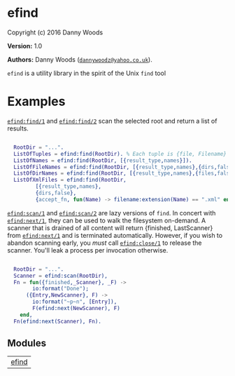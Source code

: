 

# efind #

Copyright (c) 2016 Danny Woods

__Version:__ 1.0

__Authors:__ Danny Woods ([`dannywoodz@yahoo.co.uk`](mailto:dannywoodz@yahoo.co.uk)).

`efind` is a utility library in the spirit of the Unix `find` tool


# Examples #

[`efind:find/1`](https://github.com/dannywoodz/efind/blob/master/doc/efind.md#find-1) and [`efind:find/2`](https://github.com/dannywoodz/efind/blob/master/doc/efind.md#find-2) scan the selected root and return a list of results.

```erlang

  RootDir = "...".
  ListOfTuples = efind:find(RootDir). % Each tuple is {file, Filename} or {dir, Dirname}
  ListOfNames = efind:find(RootDir, [{result_type,names}]).
  ListOfFileNames = efind:find(RootDir, [{result_type,names},{dirs,false}]).
  ListOfDirNames = efind:find(RootDir, [{result_type,names},{files,false}]).
  ListOfXmlFiles = efind:find(RootDir,
  		 [{result_type,names},
		 {dirs,false},
		 {accept_fn, fun(Name) -> filename:extension(Name) == ".xml" end}]).

```

[`efind:scan/1`](https://github.com/dannywoodz/efind/blob/master/doc/efind.md#scan-1) and [`efind:scan/2`](https://github.com/dannywoodz/efind/blob/master/doc/efind.md#scan-2) are lazy versions of `find`.  In concert
with [`efind:next/1`](https://github.com/dannywoodz/efind/blob/master/doc/efind.md#next-1), they can be used to walk the filesystem on-demand.  A scanner that is
drained of all content will return {finished, LastScanner} from [`efind:next/1`](https://github.com/dannywoodz/efind/blob/master/doc/efind.md#next-1) and is
terminated automatically.  However, if you wish to abandon scanning early, you _must_ call
[`efind:close/1`](https://github.com/dannywoodz/efind/blob/master/doc/efind.md#close-1) to release the scanner.   You'll leak a process per invocation otherwise.

```erlang

  RootDir = "...".
  Scanner = efind:scan(RootDir),
  Fn = fun({finished,_Scanner}, _F) ->
  		io:format("Done");
	  ({Entry,NewScanner}, F) ->
	  	io:format("~p~n", [Entry]),
		F(efind:next(NewScanner), F)
	end,
  Fn(efind:next(Scanner), Fn).

```



## Modules ##


<table width="100%" border="0" summary="list of modules">
<tr><td><a href="https://github.com/dannywoodz/efind/blob/master/doc/efind.md" class="module">efind</a></td></tr></table>

